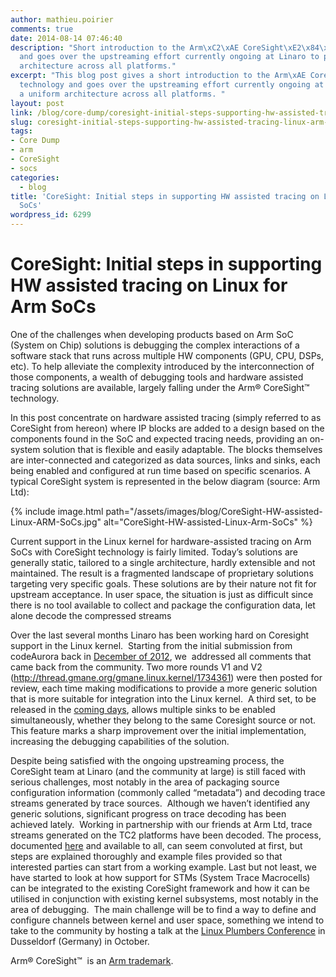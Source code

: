 ```yaml
---
author: mathieu.poirier
comments: true
date: 2014-08-14 07:46:40
description: "Short introduction to the Arm\xC2\xAE CoreSight\xE2\x84\xA2 technology
  and goes over the upstreaming effort currently ongoing at Linaro to provide a uniform
  architecture across all platforms."
excerpt: "This blog post gives a short introduction to the Arm\xAE CoreSight\u2122
  technology and goes over the upstreaming effort currently ongoing at Linaro to provide
  a uniform architecture across all platforms. "
layout: post
link: /blog/core-dump/coresight-initial-steps-supporting-hw-assisted-tracing-linux-arm-socs/
slug: coresight-initial-steps-supporting-hw-assisted-tracing-linux-arm-socs
tags:
- Core Dump
- arm
- CoreSight
- socs
categories:
  - blog
title: 'CoreSight: Initial steps in supporting HW assisted tracing on Linux for Arm
  SoCs'
wordpress_id: 6299
---
```


# CoreSight: Initial steps in supporting HW assisted tracing on Linux for Arm SoCs


One of the challenges when developing products based on Arm SoC (System on Chip) solutions is debugging the complex interactions of a software stack that runs across multiple HW components (GPU, CPU, DSPs, etc). To help alleviate the complexity introduced by the interconnection of those components, a wealth of debugging tools and hardware assisted tracing solutions are available, largely falling under the Arm® CoreSight™ technology.

In this post concentrate on hardware assisted tracing (simply referred to as CoreSight from hereon) where IP blocks are added to a design based on the components found in the SoC and expected tracing needs, providing an on-system solution that is flexible and easily adaptable. The blocks themselves are inter-connected and categorized as data sources, links and sinks, each being enabled and configured at run time based on specific scenarios. A typical CoreSight system is represented in the below diagram (source: Arm Ltd):

{% include image.html path="/assets/images/blog/CoreSight-HW-assisted-Linux-ARM-SoCs.jpg" alt="CoreSight-HW-assisted-Linux-Arm-SoCs" %}

Current support in the Linux kernel for hardware-assisted tracing on Arm SoCs with CoreSight technology is fairly limited. Today’s solutions are generally static, tailored to a single architecture, hardly extensible and not maintained. The result is a fragmented landscape of proprietary solutions targeting very specific goals. These solutions are by their nature not fit for upstream acceptance. In user space, the situation is just as difficult since there is no tool available to collect and package the configuration data, let alone decode the compressed streams

Over the last several months Linaro has been working hard on Coresight support in the Linux kernel.  Starting from the initial submission from codeAurora back in [December of 2012](http://lists.infradead.org/pipermail/linux-arm-kernel/2012-December/138646.html), we  addressed all comments that came back from the community. Two more rounds V1 and V2 (http://thread.gmane.org/gmane.linux.kernel/1734361) were then posted for review, each time making modifications to provide a more generic solution that is more suitable for integration into the Linux kernel.  A third set, to be released in the [coming days](https://git.linaro.org/kernel/coresight.git/refs/), allows multiple sinks to be enabled simultaneously, whether they belong to the same Coresight source or not. This feature marks a sharp improvement over the initial implementation, increasing the debugging capabilities of the solution.

Despite being satisfied with the ongoing upstreaming process, the CoreSight team at Linaro (and the community at large) is still faced with serious challenges, most notably in the area of packaging source configuration information (commonly called “metadata”) and decoding trace streams generated by trace sources.  Although we haven’t identified any generic solutions, significant progress on trace decoding has been achieved lately.  Working in partnership with our friends at Arm Ltd, trace streams generated on the TC2 platforms have been decoded. The process, documented [here](https://wiki-archive.linaro.org/WorklingGroups/Kernel/Coresight/traceDecodingWithDS5) and available to all, can seem convoluted at first, but steps are explained thoroughly and example files provided so that interested parties can start from a working example. Last but not least, we have started to look at how support for STMs (System Trace Macrocells) can be integrated to the existing CoreSight framework and how it can be utilised in conjunction with existing kernel subsystems, most notably in the area of debugging.  The main challenge will be to find a way to define and configure channels between kernel and user space, something we intend to take to the community by hosting a talk at the [Linux Plumbers Conference](https://www.linuxplumbersconf.org/) in Dusseldorf (Germany) in October.

Arm® CoreSight™  is an [Arm trademark](http://www.arm.com/about/trademarks/arm-trademark-list/CoreSight-trademark.php).
